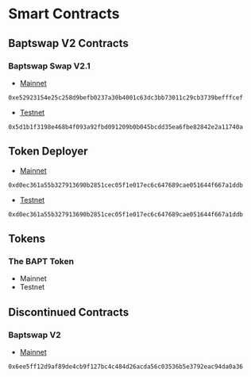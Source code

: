 # Smart Contracts

## Baptswap V2 Contracts

### Baptswap Swap V2.1

* [Mainnet](https://explorer.aptoslabs.com/account/0xe52923154e25c258d9befb0237a30b4001c63dc3bb73011c29cb3739befffcef?network=mainnet)

`0xe52923154e25c258d9befb0237a30b4001c63dc3bb73011c29cb3739befffcef`

* [Testnet](https://explorer.aptoslabs.com/account/0x5d1b1f3198e468b4f093a92fbd091209b0b045bcdd35ea6fbe82842e2a11740a/modules/code/admin?network=testnet)

`0x5d1b1f3198e468b4f093a92fbd091209b0b045bcdd35ea6fbe82842e2a11740a`

## Token Deployer

* [Mainnet](https://explorer.aptoslabs.com/account/0xd0ec361a55b327913690b2851cec05f1e017ec6c647689cae051644f667a1ddb/modules/code/deployer/update\_fee?network=mainnet)

`0xd0ec361a55b327913690b2851cec05f1e017ec6c647689cae051644f667a1ddb`

* [Testnet](https://explorer.aptoslabs.com/account/0xd0ec361a55b327913690b2851cec05f1e017ec6c647689cae051644f667a1ddb/modules/code/deployer/update\_fee?network=testnet)

`0xd0ec361a55b327913690b2851cec05f1e017ec6c647689cae051644f667a1ddb`

## Tokens

### The BAPT Token

* Mainnet
* Testnet

## Discontinued Contracts

### Baptswap V2

* [Mainnet](https://explorer.aptoslabs.com/account/0x6ee5ff12d9af89de4cb9f127bc4c484d26acda56c03536b5e3792eac94da0a36?network=mainnet)

`0x6ee5ff12d9af89de4cb9f127bc4c484d26acda56c03536b5e3792eac94da0a36`
